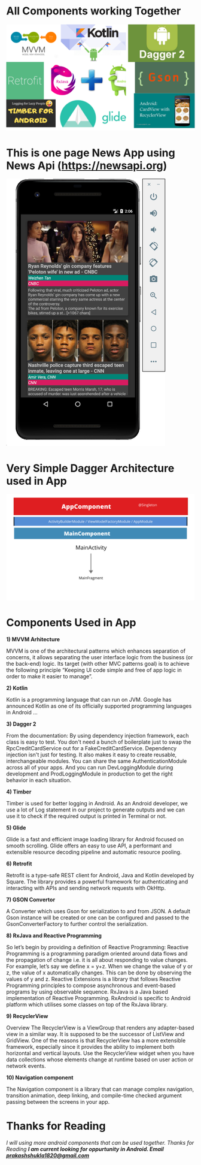 # All Components working Together 


<img src="app/src/main/res/drawable/Untitled design.png" >   

# This is one page News App using News Api (https://newsapi.org)

<img src="app/src/main/res/drawable/Screenshot 2019-12-07 at 2.06.04 PM.png" >   

# Very Simple Dagger Architecture used in App

<img src="app/src/main/res/drawable/AppComponent.png" >   

# Components Used in App

<b>1) MVVM Arhitecture</b>

MVVM is one of the architectural patterns which enhances separation of concerns, it allows separating the user interface
logic from the business (or the back-end) logic. Its target (with other MVC patterns goal) is to achieve
the following principle “Keeping UI code simple and free of app logic in order to make it easier to manage”.


<b>2) Kotlin </b>

Kotlin is a programming language that can run on JVM. Google has announced Kotlin as one of its officially supported programming languages in Android ...

<b>3) Dagger 2 </b>

From the documentation:
By using dependency injection framework, each class is easy to test. You don't need a bunch of boilerplate just to swap the RpcCreditCardService out for a FakeCreditCardService.
Dependency injection isn't just for testing. It also makes it easy to create reusable, interchangeable modules. 
You can share the same AuthenticationModule across all of your apps. And you can run DevLoggingModule during development
and ProdLoggingModule in production to get the right behavior in each situation.

<b>4) Timber </b>

Timber is used for better logging in Android. As an Android developer, we use a lot of Log statement 
in our project to generate outputs and we can use it to check if the required output is printed in Terminal or not.

<b>5) Glide </b>

Glide is a fast and efficient image loading library for Android focused on smooth scrolling. Glide offers an easy to use API, a performant and extensible resource decoding pipeline and automatic resource pooling.

<b>6) Retrofit </b>

Retrofit is a type-safe REST client for Android, Java and Kotlin developed by Square. The library provides 
a powerful framework for authenticating and interacting with APIs and sending network requests with OkHttp. 

<b>7) GSON Convertor </b>

A Converter which uses Gson for serialization to and from JSON.
A default Gson instance will be created or one can be configured and passed to the GsonConverterFactory to further control the serialization.


<b>8) RxJava and Reactive Programming</b>

So let’s begin by providing a definition of Reactive Programming:
Reactive Programming is a programming paradigm oriented around data flows and the propagation of change i.e. it is all about responding to value changes. For example, let’s say we define x = y+z. When we change the value of y or z, the value of x automatically changes. This can be done by observing the values of y and z.
Reactive Extensions is a library that follows Reactive Programming principles to compose asynchronous and event-based programs by using observable sequence.
RxJava is a Java based implementation of Reactive Programming.
RxAndroid is specific to Android platform which utilises some classes on top of the RxJava library.

<b>9) RecyclerView  </b>

Overview
The RecyclerView is a ViewGroup that renders any adapter-based view in a similar way. It is supposed to be the successor of ListView and GridView. One of the reasons is that RecyclerView has a more extensible framework, especially since it provides the ability to implement both horizontal and vertical layouts. Use the RecyclerView widget when you have data collections whose elements change at runtime based on user action or network events.

<b>10) Navigation component  </b>

The Navigation component is a library that can manage complex navigation, transition animation, deep linking, 
and compile-time checked argument passing between the screens in your app.

# Thanks for Reading
<i> I will using more android components that can be used together. Thanks for Reading 
<b> I am current looking for oppurtunity in Android. Email prakashshukla1820@gmail.com </b>
